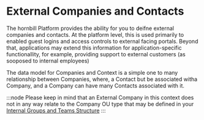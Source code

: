 # External Companies and Contacts

The hornbill Platform provides the ability for you to deifne external companies and contacts.  At the platform level, this is used primarily to enabled guest logins and access controls to external facing portals. Beyond that, applications may extend this information for application-specific functionallity, for example, providing support to external customers (as sooposed to internal employees)

The data model for Companies and Context is a simple one to many relationship between Companies, where, a Contact but be associated witha Company, and a Company can have many Contacts associated with it. 

:::node
Please keep in mind that an External Company in this context does not in any way relate to the Company OU type that may be defined in your [Internal Groups and Teams Structure](/esp-fundamentals/core-capabilities/internal-groups-and-teams)
:::